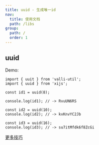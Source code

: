```yaml
---
title: uuid - 生成唯一id
nav:
  title: 使用文档
  path: /libs
group:
  path: /
  order: 1
---
```


## uuid

Demo:

```tsx | pure
import { uuit } from 'valli-util';
import { uuid } from 'xijs';

const id1 = uuid(8);

console.log(id1); // -> RvuUN6RS

const id2 = uuid(10);
console.log(id2); // -> kvKnvYC2Jb

const id3 = uuid(16);
console.log(id3); // -> su7itMfdk6f8ZcGi
```

[更多技巧](https://zelark.github.io/nano-id-cc/)
